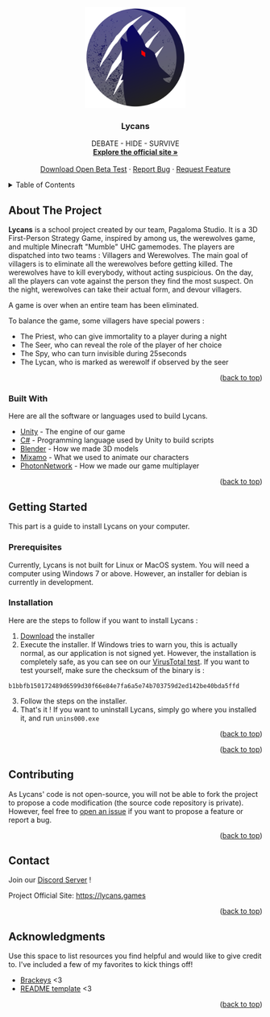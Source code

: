 <div id="top"></div>


<!-- PROJECT LOGO -->
<br />
<div align="center">
  <a href="https://github.com/Pagaloma-Studio/Open-Beta-Lycans">
    <img src="images/V7.png" alt="Logo" width="200" height="200">
  </a>

  <h3 align="center">Lycans</h3>

  <p align="center">
    DEBATE - HIDE - SURVIVE
    <br />
    <a href="https://lycans.games"><strong>Explore the official site »</strong></a>
    <br />
    <br />
    <a href="https://github.com/Pagaloma-Studio/Open-Beta-Lycans/blob/main/Lycans-beta-1-0-setup.exe?raw=true">Download Open Beta Test</a>
    ·
    <a href="https://github.com/Pagaloma-Studio/Open-Beta-Lycans/issues">Report Bug</a>
    ·
    <a href="https://github.com/Pagaloma-Studio/Open-Beta-Lycans/issues">Request Feature</a>
  </p>
</div>



<!-- TABLE OF CONTENTS -->
<details>
  <summary>Table of Contents</summary>
  <ol>
    <li>
      <a href="#about-the-project">About The Project</a>
      <ul>
        <li><a href="#built-with">Built With</a></li>
      </ul>
    </li>
    <li>
      <a href="#getting-started">Getting Started</a>
      <ul>
        <li><a href="#prerequisites">Prerequisites</a></li>
        <li><a href="#installation">Installation</a></li>
      </ul>
    </li>
    <li><a href="#contributing">Contributing</a></li>
    <li><a href="#contact">Contact</a></li>
    <li><a href="#acknowledgments">Acknowledgments</a></li>
  </ol>
</details>



<!-- ABOUT THE PROJECT -->
## About The Project

**Lycans** is a school project created by our team, Pagaloma Studio. It is a 3D First-Person Strategy Game, inspired by among us, the werewolves game, and multiple Minecraft "Mumble" UHC gamemodes. 
The players are dispatched into two teams : Villagers and Werewolves. The main goal of villagers is to eliminate all the werewolves before getting killed. The werewolves have to kill everybody, without acting suspicious.
On the day, all the players can vote against the person they find the most suspect. On the night, werewolves can take their actual form, and devour villagers.

A game is over when an entire team has been eliminated.

To balance the game, some villagers have special powers : 
- The Priest, who can give immortality to a player during a night
- The Seer, who can reveal the role of the player of her choice
- The Spy, who can turn invisible during 25seconds
- The Lycan, who is marked as werewolf if observed by the seer

<p align="right">(<a href="#top">back to top</a>)</p>



### Built With

Here are all the software or languages used to build Lycans.

* [Unity](https://unity.com/) - The engine of our game
* [C#](https://dotnet.microsoft.com/en-us/languages/csharp) - Programming language used by Unity to build scripts
* [Blender](https://www.blender.org/) - How we made 3D models
* [Mixamo](https://www.mixamo.com/) - What we used to animate our characters
* [PhotonNetwork](https://doc-api.photonengine.com/en/pun/v1/class_photon_network.html) - How we made our game multiplayer
<p align="right">(<a href="#top">back to top</a>)</p>



<!-- GETTING STARTED -->
## Getting Started

This part is a guide to install Lycans on your computer.

### Prerequisites

Currently, Lycans is not built for Linux or MacOS system. You will need a computer using Windows 7 or above. However, an installer for debian is currently in development. 

### Installation

Here are the steps to follow if you want to install Lycans :

1. [Download](https://github.com/Pagaloma-Studio/Open-Beta-Lycans/blob/main/Lycans-beta-1-0-setup.exe?raw=true) the installer
2. Execute the installer. If Windows tries to warn you, this is actually normal, as our application is not signed yet. However, the installation is completely safe, as you can see on our [VirusTotal test](https://www.virustotal.com/gui/file/b1bbfb150172489d6599d30f66e84e7fa6a5e74b703759d2ed142be40bda5ffd?nocache=1). If you want to test yourself, make sure the checksum of the binary is :
```
b1bbfb150172489d6599d30f66e84e7fa6a5e74b703759d2ed142be40bda5ffd
```
3. Follow the steps on the installer.
4. That's it ! If you want to uninstall Lycans, simply go where you installed it, and run `unins000.exe`

<p align="right">(<a href="#top">back to top</a>)</p>


<p align="right">(<a href="#top">back to top</a>)</p>



<!-- CONTRIBUTING -->
## Contributing

As Lycans' code is not open-source, you will not be able to fork the project to propose a code modification (the source code repository is private). However, feel free to [open an issue](https://github.com/Pagaloma-Studio/Open-Beta-Lycans/issues) if you want to propose a feature or report a bug.
<p align="right">(<a href="#top">back to top</a>)</p>




<!-- CONTACT -->
## Contact

Join our [Discord Server](https://discord.gg/Ee4h6wZ3H3) !

Project Official Site: https://lycans.games

<p align="right">(<a href="#top">back to top</a>)</p>



<!-- ACKNOWLEDGMENTS -->
## Acknowledgments

Use this space to list resources you find helpful and would like to give credit to. I've included a few of my favorites to kick things off!

* [Brackeys](https://www.youtube.com/c/Brackeys) <3
* [README template](https://github.com/othneildrew/Best-README-Template) <3

<p align="right">(<a href="#top">back to top</a>)</p>

